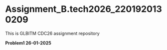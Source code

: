 # Assignment_B.tech2026_2201920130209
This is GLBITM CDC26 assignment repository

**Problem1 26-01-2025**
